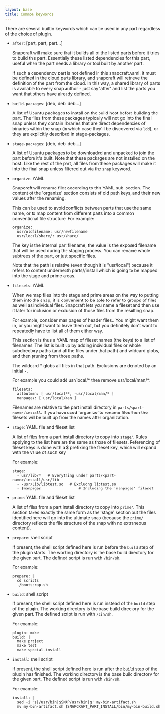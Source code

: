 ```yaml
---
layout: base
title: Common keywords
---
```


There are several builtin keywords which can be used in any part regardless
of the choice of plugin.

  - `after`: [part, part, part...]

    Snapcraft will make sure that it builds all of the listed parts before
    it tries to build this part. Essentially these listed dependencies for
    this part, useful when the part needs a library or tool built by another
    part.

    If such a dependency part is not defined in this snapcraft.yaml, it must
    be defined in the cloud parts library, and snapcraft will retrieve the
    definition of the part from the cloud. In this way, a shared library of
    parts is available to every snap author - just say 'after' and list the
    parts you want that others have already defined.

  - `build-packages`: [deb, deb, deb...]

    A list of Ubuntu packages to install on the build host before building
    the part. The files from these packages typically will not go into the
    final snap unless they contain libraries that are direct dependencies of
    binaries within the snap (in which case they'll be discovered via `ldd`),
    or they are explicitly described in stage-packages.

  - `stage-packages`: [deb, deb, deb...]

    A list of Ubuntu packages to be downloaded and unpacked to join the part
    before it's built. Note that these packages are not installed on the host.
    Like the rest of the part, all files from these packages will make it into
    the final snap unless filtered out via the `snap` keyword.

  - `organize`: YAML

    Snapcraft will rename files according to this YAML sub-section. The
    content of the 'organize' section consists of old path keys, and their
    new values after the renaming.

    This can be used to avoid conflicts between parts that use the same
    name, or to map content from different parts into a common conventional
    file structure. For example:

        organize:
          usr/oldfilename: usr/newfilename
          usr/local/share/: usr/share/

    The key is the internal part filename, the value is the exposed filename
    that will be used during the staging process. You can rename whole
    subtrees of the part, or just specific files.

    Note that the path is relative (even though it is "usr/local") because
    it refers to content underneath parts/<part-name>/install which is going
    to be mapped into the stage and prime areas.

  - `filesets`: YAML

    When we map files into the stage and prime areas on the way to putting
    them into the snap, it is convenient to be able to refer to groups of
    files as well as individual files.  Snapcraft lets you name a fileset
    and then use it later for inclusion or exclusion of those files from the
    resulting snap.

    For example, consider man pages of header files.. You might want them
    in, or you might want to leave them out, but you definitely don't want
    to repeatedly have to list all of them either way.

    This section is thus a YAML map of fileset names (the keys) to a list of
    filenames. The list is built up by adding individual files or whole
    subdirectory paths (and all the files under that path) and wildcard
    globs, and then pruning from those paths.

    The wildcard * globs all files in that path. Exclusions are denoted by
    an initial `-`.

    For example you could add usr/local/* then remove usr/local/man/*:

        filesets:
          allbutman: [ usr/local/*, -usr/local/man/* ]
          manpages: [ usr/local/man ]

    Filenames are relative to the part install directory in
    `parts/<part-name>/install`. If you have used 'organize' to rename files
    then the filesets will be built up from the names after organization.

  - `stage`: YAML file and fileset list

    A list of files from a part install directory to copy into `stage/`.
    Rules applying to the list here are the same as those of filesets.
    Referencing of fileset keys is done with a $ prefixing the fileset key,
    which will expand with the value of such key.

    For example:

        stage:
          - usr/lib/*   # Everything under parts/<part-name>/install/usr/lib
          - -usr/lib/libtest.so   # Excludng libtest.so
          - $manpages                 # Including the 'manpages' fileset

  - `prime`: YAML file and fileset list

    A list of files from a part install directory to copy into `prime/`.
    This section takes exactly the same form as the 'stage' section  but the
    files identified here will go into the ultimate snap (because the
    `prime/` directory reflects the file structure of the snap with no
    extraneous content).

  - `prepare`: shell script

    If present, the shell script defined here is run before the `build` step
    of the plugin starts. The working directory is the base build
    directory for the given part. The defined script is run with `/bin/sh`.

    For example:

        prepare: |
          cd scripts
          ./bootstrap.sh

  - `build`: shell script

    If present, the shell script defined here is run instead of the `build`
    step of the plugin. The working directory is the base build directory
    for the given part. The defined script is run with `/bin/sh`.

    For example:

        plugin: make
        build: |
          make project
          make test
          make special-install

  - `install`: shell script

    If present, the shell script defined here is run after the `build` step
    of the plugin has finished. The working directory is the base build
    directory for the given part. The defined script is run with `/bin/sh`.

    For example:

        install: |
          sed -i 's|/usr/bin|$SNAP/usr/bin|g' my-bin-artifact.sh
          mv my-bin-artifact.sh $SNAPCRAFT_PART_INSTALL/bin/my-bin-build.sh
